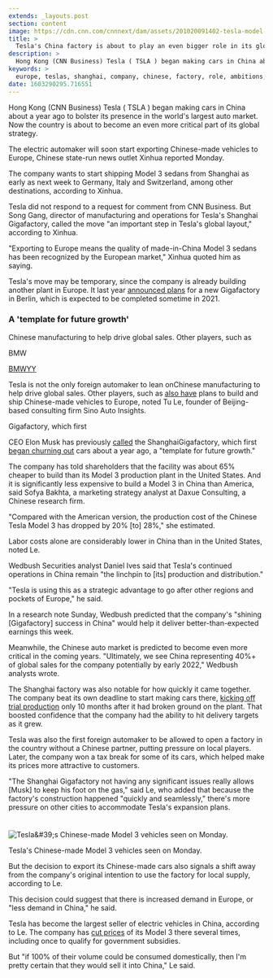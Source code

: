 ```yaml
--- 
extends: _layouts.post 
section: content 
image: https://cdn.cnn.com/cnnnext/dam/assets/201020091402-tesla-model-3-china-1019-restricted-super-tease.jpg 
title: > 
  Tesla's China factory is about to play an even bigger role in its global ambitions 
description: > 
  Hong Kong (CNN Business) Tesla ( TSLA ) began making cars in China about a year ago to bolster its presence in the world's largest auto market.The electric automaker will soon start exporting Chinese-made vehicles to Europe, Chinese state-run news outlet Xinhua reported Monday.But Song Gang, director of manufacturing and operations for Tesla's Shanghai Gigafactory, called the move "an important step in Tesla's global layout," according to Xinhua.Wedbush Securities analyst Daniel Ives said that Tesla's continued operations in China remain "the linchpin to [its] production and distribution.""Ultimately, we see China representing 40%+ of global sales for the company potentially by early 2022," Wedbush analysts wrote. 
keywords: > 
  europe, teslas, shanghai, company, chinese, factory, role, ambitions, play, vehicles, global, cars, model, bigger, china 
date: 1603290295.716551 
--- 
```

<div><p>Hong Kong (CNN Business) Tesla ( TSLA ) began making cars in China about a year ago to bolster its presence in the world's largest auto market. Now the country is about to become an even more critical part of its global strategy.</p><p class="zn-body__paragraph speakable">The electric automaker will soon start exporting Chinese-made vehicles to Europe, Chinese state-run news outlet Xinhua reported Monday.</p><p class="zn-body__paragraph speakable">The company wants to start shipping Model 3 sedans from Shanghai as early as next week to Germany, Italy and Switzerland, among other destinations, according to Xinhua.</p><p>Tesla did not respond to a request for comment from CNN Business. But Song Gang, director of manufacturing and operations for Tesla's Shanghai Gigafactory, called the move "an important step in Tesla's global layout," according to Xinhua.</p><p class="zn-body__paragraph">"Exporting to Europe means the quality of made-in-China Model 3 sedans has been recognized by the European market," Xinhua quoted him as saying.</p><a></a><p>Tesla's move may be temporary, since the company is already building another plant in Europe. It last year <a href="https://www.cnn.com/2019/11/13/business/tesla-berlin-gigafactory/index.html" target="_blank">announced plans</a> for a new Gigafactory in Berlin, which is expected to be completed sometime in 2021.</p><p class="zn-body__paragraph"><h3>A 'template for future growth'</h3></p><strong> </strong>Chinese manufacturing to help drive global sales. Other players, such as <p>BMW</p> <span><span class="inlink_chart"><a href="https://money.cnn.com/quote/quote.html?symb=BMWYY&amp;source=story_quote_link" class="inlink">BMWYY</a></span></span><a></a><p>Tesla is not the only foreign automaker to lean onChinese manufacturing to help drive global sales. Other players, such as <a href="https://money.cnn.com/2018/07/10/investing/china-germany-cars-tech/index.html" target="_blank">also have</a> plans to build and ship Chinese-made vehicles to Europe, noted Tu Le, founder of Beijing-based consulting firm Sino Auto Insights.</p><a></a><strong> </strong>Gigafactory, which first <a></a><p>CEO Elon Musk has previously <a href="https://www.cnn.com/2019/10/24/tech/tesla-gigafactory-china-europe/index.html" target="_blank">called</a> the ShanghaiGigafactory, which first <a href="https://www.cnn.com/2019/10/24/tech/tesla-gigafactory-china-europe/index.html" target="_blank">began churning out</a> cars about a year ago, a "template for future growth."</p><p id="cnn-end-of-content" class="myFinance-widget"></p><p class="zn-body__paragraph">The company has told shareholders that the facility was about 65% cheaper to build than its Model 3 production plant in the United States. And it is significantly less expensive to build a Model 3 in China than America, said Sofya Bakhta, a marketing strategy analyst at Daxue Consulting, a Chinese research firm.</p><p class="zn-body__paragraph">"Compared with the American version, the production cost of the Chinese Tesla Model 3 has dropped by 20% [to] 28%," she estimated.</p><p class="zn-body__paragraph">Labor costs alone are considerably lower in China than in the United States, noted Le.</p><p class="zn-body__paragraph">Wedbush Securities analyst Daniel Ives said that Tesla's continued operations in China remain "the linchpin to [its] production and distribution."</p><p class="zn-body__paragraph">"Tesla is using this as a strategic advantage to go after other regions and pockets of Europe," he said. </p><p class="zn-body__paragraph">In a research note Sunday, Wedbush predicted that the company's "shining [Gigafactory] success in China" would help it deliver better-than-expected earnings this week. </p><p class="zn-body__paragraph">Meanwhile, the Chinese auto market is predicted to become even more critical in the coming years. "Ultimately, we see China representing 40%+ of global sales for the company potentially by early 2022," Wedbush analysts wrote.</p><a></a><p>The Shanghai factory was also notable for how quickly it came together. The company beat its own deadline to start making cars there, <a href="https://www.cnn.com/2019/10/24/tech/tesla-gigafactory-china-europe/index.html" target="_blank">kicking off trial production</a> only 10 months after it had broken ground on the plant. That boosted confidence that the company had the ability to hit delivery targets as it grew.</p><p class="zn-body__paragraph">Tesla was also the first foreign automaker to be allowed to open a factory in the country without a Chinese partner, putting pressure on local players. Later, the company won a tax break for some of its cars, which helped make its prices more attractive to customers.</p><p class="zn-body__paragraph">"The Shanghai Gigafactory not having any significant issues really allows [Musk] to keep his foot on the gas," said Le, who added that because the factory's construction happened "quickly and seamlessly," there's more pressure on other cities to accommodate Tesla's expansion plans. </p><img class="media__image media__image--responsive" alt="Tesla&amp;#39;s Chinese-made Model 3 vehicles seen on Monday." src="data:image/gif;base64,R0lGODlhEAAJAJEAAAAAAP///////wAAACH5BAEAAAIALAAAAAAQAAkAAAIKlI+py+0Po5yUFQA7"><p class="img__preloader"></p><img alt="Tesla&amp;#39;s Chinese-made Model 3 vehicles seen on Monday." class="media__image" src="//cdn.cnn.com/cnnnext/dam/assets/201020091402-tesla-model-3-china-1019-restricted-large-169.jpg"><p class="element-raw appearance-fullwidth">Tesla's Chinese-made Model 3 vehicles seen on Monday.</p><p class="zn-body__paragraph">But the decision to export its Chinese-made cars also signals a shift away from the company's original intention to use the factory for local supply, according to<strong> </strong>Le.</p><p class="zn-body__paragraph">This decision could suggest that there is increased demand in Europe, or "less demand in China," he said.</p><p></p><ul class="cn cn-list-hierarchical-xs cn--idx-28 cn-zoneAdContainer"></ul><a></a><p>Tesla has become the largest seller of electric vehicles in China, according to Le. The company has <a href="https://www.cnn.com/2020/05/01/tech/tesla-china-model-3-price-cut-intl-hnk/index.html" target="_blank">cut prices</a> of its Model 3 there several times, including once to qualify for government subsidies.</p><p class="zn-body__paragraph">But "if 100% of their volume could be consumed domestically, then I'm pretty certain that they would sell it into China," Le said. </p></div>